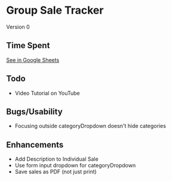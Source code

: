 # Group Sale Tracker

Version 0

## Time Spent

[See in Google Sheets](https://docs.google.com/spreadsheets/d/1QRH6jsf_F-BLRnETuaWA5QFUyJsInX7XPFdg6BGS9s0/edit#gid=0)

## Todo

- Video Tutorial on YouTube

## Bugs/Usability

- Focusing outside categoryDropdown doesn't hide categories

## Enhancements

- Add Description to Individual Sale
- Use form input dropdown for categoryDropdown
- Save sales as PDF (not just print)
